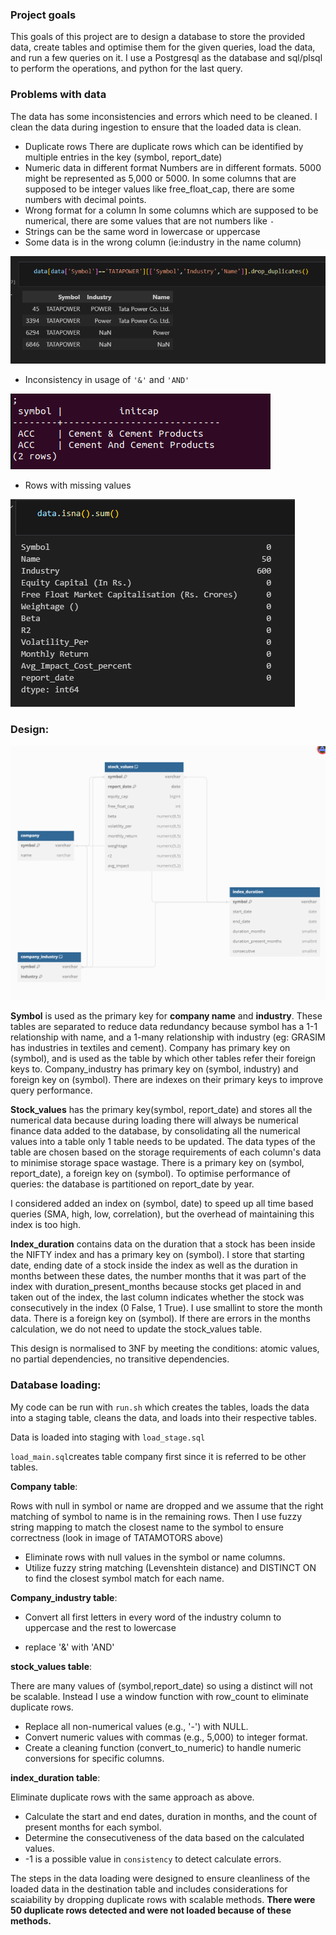 ### Project goals
This goals of this project are to design a database to store the provided data, create tables and optimise them for the given queries, load the data, and run a few queries on it. I use a Postgresql as the database and sql/plsql to perform the operations, and python for the last query.

### Problems with data
The data has some inconsistencies and errors which need to be cleaned. I clean the data during ingestion to ensure that the loaded data is clean.
* Duplicate rows
There are duplicate rows which can be identified by multiple entries in the key (symbol, report_date)
* Numeric data in different format
Numbers are in different formats. 5000 might be represented as 5,000 or 5000.
In some columns that are supposed to be integer values like free_float_cap, there are some numbers with decimal points.
* Wrong format for a column
In some columns which are supposed to be numerical, there are some values that are not numbers like `-`
* Strings can be the same word in lowercase or uppercase
* Some data is in the wrong column (ie:industry in the name column)

![My Image](/images/image3.png "Schema")

* Inconsistency in usage of `'&'` and `'AND'`

![My Image](/images/image5.png "Schema")

* Rows with missing values

![My Image](/images/image2.png "Schema")

### Design:

![My Image](/images/image1.png "Schema")

**Symbol** is used as the primary key for **company name** and **industry**. These tables are separated to reduce data redundancy because symbol has a 1-1 relationship with name, and a 1-many relationship with industry (eg: GRASIM has industries in textiles and cement). Company has primary key on (symbol), and is used as the table by which other tables refer their foreign keys to. Company_industry has primary key on (symbol, industry) and foreign key on (symbol). There are indexes on their primary keys to improve query performance.

**Stock_values** has the primary key(symbol, report_date) and stores all the numerical data because during loading there will always be numerical finance data added to the database, by consolidating all the numerical values into a table only 1 table needs to be updated. The data types of the table are chosen based on the storage requirements of each column's data to minimise storage space wastage. There is a primary key on (symbol, report_date), a foreign key on (symbol). To optimise performance of queries: the database is partitioned on report_date by year.

I considered added an index on (symbol, date) to speed up all time based queries (SMA, high, low, correlation), but the overhead of maintaining this index is too high.

**Index_duration** contains data on the duration that a stock has been inside the NIFTY index and has a primary key on (symbol). I store that starting date, ending date of a stock inside the index as well as the duration in months between these dates, the number months that it was part of the index with duration_present_months because stocks get placed in and taken out of the index, the last column indicates whether the stock was consecutively in the index (0 False, 1 True). I use smallint to store the month data. There is a foreign key on (symbol). If there are errors in the months calculation, we do not need to update the stock_values table.

This design is normalised to 3NF by meeting the conditions: atomic values, no partial dependencies, no transitive dependencies.

### Database loading:
My code can be run with `run.sh` which creates the tables, loads the data into a staging table, cleans the data, and loads into their respective tables.

Data is loaded into staging with `load_stage.sql`

`load_main.sql`creates table company first since it is referred to be other tables.

**Company table**:

Rows with null in symbol or name are dropped and we assume that the right matching of symbol to name is in the remaining rows. Then I use fuzzy string mapping to match the closest name to the symbol to ensure correctness (look in image of TATAMOTORS above)
- Eliminate rows with null values in the symbol or name columns.
- Utilize fuzzy string matching (Levenshtein distance) and DISTINCT ON to find the closest symbol match for each name.

**Company_industry table**:
- Convert all first letters in every word of the industry column to uppercase and the rest to lowercase 
* replace '&' with 'AND'

**stock_values table**:

There are many values of (symbol,report_date) so using a distinct will not be scalable. Instead I use a window function with row_count to eliminate duplicate rows.
- Replace all non-numerical values (e.g., '-') with NULL.
- Convert numeric values with commas (e.g., 5,000) to integer format.
- Create a cleaning function (convert_to_numeric) to handle numeric conversions for specific columns.

**index_duration table**:

Eliminate duplicate rows with the same approach as above.
- Calculate the start and end dates, duration in months, and the count of present months for each symbol.
- Determine the consecutiveness of the data based on the calculated values.
- -1 is a possible value in `consistency` to detect calculate errors.

The steps in the data loading were designed to ensure cleanliness of the loaded data in the destination table and includes considerations for scaiability by dropping duplicate rows with scalable methods. **There were 50 duplicate rows detected and were not loaded because of these methods.**
